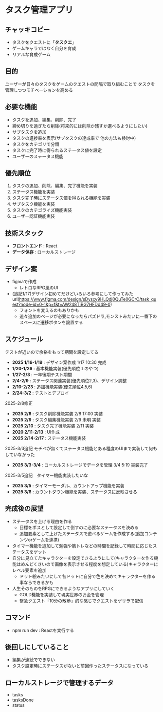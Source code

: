 # タスク管理アプリ
## **チャッキコピー**
- タスクをクエストに「**タスクエ**」
- ゲームキャラではなく自分を育成
- リアルな育成ゲーム

## 目的
ユーザーが日々のタスクをゲームのクエストの間隔で取り組むことで
タスクを管理しつつモチベーションを高める

## 必要な機能
- タスクを追加、編集、削除、完了
- 締め切りを過ぎたら削除(将来的には削除か残すか選べるようにしたい)
- サブタスクを追加
- タスクの進捗率を表示(サブタスクの達成率で 他の方法も検討中)
- タスクをカテゴリで分類
- タスクに完了時に得られるステータス値を設定
- ユーザーのステータス機能

## 優先順位
1. タスクの追加、削除、編集、完了機能を実装
2. ステータス機能を実装
3. タスク完了時にステータス値を得られる機能を実装
4. サブタスク機能を実装
5. タスクのカテゴライズ機能実装
6. ユーザー認証機能実装

## 技術スタック
- **フロントエンド** : React
- **データ保存** : ローカルストレージ

## デザイン案
- figmaで作成
  - レトロなRPG風のUI
- (追記1/17)デザイン初めてだけどいろいろ参考にして作ってみた url(https://www.figma.com/design/sDyscy9HLQdj0QuTe0GCrO/task_quest?node-id=0-1&p=f&t=AW248TiBG7HFDd49-0)
  - フォントを変えるのもありかも
  - 追々追加のページが必要になったらパズドラ,モンストみたいに一番下のスペースに遷移ボタンを設置する

## スケジュール
テストが近いので余裕をもって期間を設定してる
- **2025 1/16-1/19** : デザイン案作成  1/17 10:30 完成
- **1/20-1/26** : 基本機能実装(優先順位１のやつ)
- **1/27-2/3** : 一年後期テスト期間
- **2/4-2/9** : ステータス関連実装(優先順位2,3)、デザイン調整
- **2/10-2/23** : 追加機能実装(優先順位4,5,6)
- **2/24-3/2** : テストとデプロイ

2025-2/8修正
- **2025 2/8** : タスク削除機能実装  2/8 17:00 実装
- **2025 2/9** : タスク編集機能実装  2/9 未明 実装
- **2025 2/10** : タスク完了機能実装 2/11 実装
- **2020 2/11-2/13** : UI作成
- **2025 2/14-2/17** : ステータス機能実装

2025-3/3追記 モチベが無くてステータス機能とある程度のUIまで実装して何もしていなかった
- **2025 3/3-3/4** : ローカルストレージでデータを管理 3/4 5:19 実装完了

2025-3/5追記　タイマー機能実装したいな
- **2025 3/5** : タイマーモーダル、カウントアップ機能を実装
- **2025 3/6** : カウントダウン機能を実装、ステータスに反映させる


## 完成後の展望
- ステータスを上げる理由を作る
  - 目標をボスとして設定して倒すのに必要なステータスを決める
  - 追加要素として上げたステータスで遊べるゲームを作成する(追加コンテンツorゲームを連携) 
- タイマー機能を追加して勉強や筋トレなどの時間を記録して時間に応じたステータスをゲット
- 自分に見立てたキャラクターを設定できるようにして(キャラクターを作る機能はめんどくさいので画像を表示させる程度を想定している)キャラクターにレベル要素を追加
  - ドット絵みたいにして各ドットに自分で色を決めてキャラクターを作る事ならできるかも
- 人生そのものをRPGにできるようなアプリにしていく
  - GOLD機能を実装して現実世界のお金を管理
  - 緊急クエスト「10分の散歩」的な感じでクエストをゲリラで配信


## コマンド
- npm run dev : Reactを実行する

## 後回しにしていること
- 編集が連続でできない
- タスク設定時にステータスがないと前回作ったステータスになっている

## ローカルストレージで管理するデータ
- tasks
- tasksDone
- status
